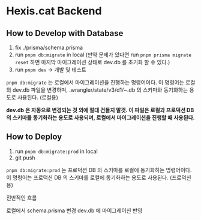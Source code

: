 # Hexis.cat Backend


## How to Develop with Database

1. fix ./prisma/schema.prisma
2. run `pnpm db:migrate` in local (만약 문제가 있다면 run `pnpm prisma migrate reset` 하면 마지막 마이그레이션 상태로 dev.db 를 초기화 할 수 있다.)
3. run `pnpm dev` -> 개발 및 테스트


`pnpm db:migrate` 는 로컬에서 마이그레이션을 진행하는 명령어이다. 이 명령어는 로컬의 dev.db 파일을 변경하며, .wrangler/state/v3/d1/~.db 의 스키마와 동기화하는 용도로 사용된다. (로컬용)


**dev.db 은 자동으로 변경되는 것 외에 절대 건들지 말것. 이 파일은 로컬과 프로덕션 DB 의 스키마를 동기화하는 용도로 사용되며, 로컬에서 마이그레이션을 진행할 때 사용된다.**

## How to Deploy

1. run `pnpm db:migrate:prod` in local
2. git push

`pnpm db:migrate:prod` 는 프로덕션 DB 의 스키마를 로컬에 동기화하는 명령어이다. 이 명령어는 프로덕션 DB 의 스키마를 로컬에 동기화하는 용도로 사용된다. (프로덕션용)


전반적인 흐름

로컬에서 schema.prisma 변경
dev.db 에 마이그레이션 반영
